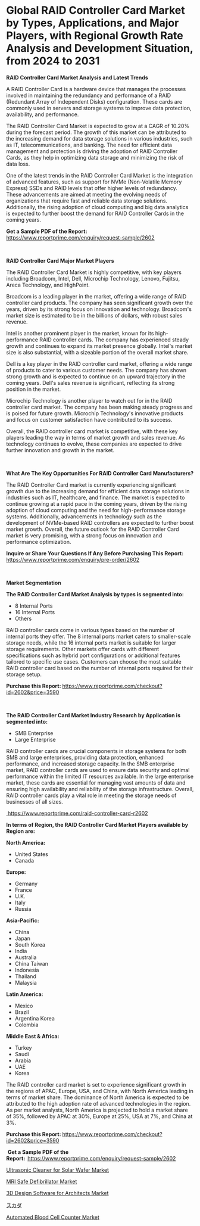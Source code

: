 <p><h1>Global RAID Controller Card Market by Types, Applications, and Major Players, with Regional Growth Rate Analysis and Development Situation, from 2024 to 2031</h1></p><p><strong>RAID Controller Card Market Analysis and Latest Trends</strong></p>
<p><p>A RAID Controller Card is a hardware device that manages the processes involved in maintaining the redundancy and performance of a RAID (Redundant Array of Independent Disks) configuration. These cards are commonly used in servers and storage systems to improve data protection, availability, and performance.</p><p>The RAID Controller Card Market is expected to grow at a CAGR of 10.20% during the forecast period. The growth of this market can be attributed to the increasing demand for data storage solutions in various industries, such as IT, telecommunications, and banking. The need for efficient data management and protection is driving the adoption of RAID Controller Cards, as they help in optimizing data storage and minimizing the risk of data loss.</p><p>One of the latest trends in the RAID Controller Card Market is the integration of advanced features, such as support for NVMe (Non-Volatile Memory Express) SSDs and RAID levels that offer higher levels of redundancy. These advancements are aimed at meeting the evolving needs of organizations that require fast and reliable data storage solutions. Additionally, the rising adoption of cloud computing and big data analytics is expected to further boost the demand for RAID Controller Cards in the coming years.</p></p>
<p><strong>Get a Sample PDF of the Report:&nbsp;</strong> <a href="https://www.reportprime.com/enquiry/request-sample/2602">https://www.reportprime.com/enquiry/request-sample/2602</a></p>
<p>&nbsp;</p>
<p><strong>RAID Controller Card Major Market Players</strong></p>
<p><p>The RAID Controller Card Market is highly competitive, with key players including Broadcom, Intel, Dell, Microchip Technology, Lenovo, Fujitsu, Areca Technology, and HighPoint. </p><p>Broadcom is a leading player in the market, offering a wide range of RAID controller card products. The company has seen significant growth over the years, driven by its strong focus on innovation and technology. Broadcom's market size is estimated to be in the billions of dollars, with robust sales revenue.</p><p>Intel is another prominent player in the market, known for its high-performance RAID controller cards. The company has experienced steady growth and continues to expand its market presence globally. Intel's market size is also substantial, with a sizeable portion of the overall market share.</p><p>Dell is a key player in the RAID controller card market, offering a wide range of products to cater to various customer needs. The company has shown strong growth and is expected to continue on an upward trajectory in the coming years. Dell's sales revenue is significant, reflecting its strong position in the market.</p><p>Microchip Technology is another player to watch out for in the RAID controller card market. The company has been making steady progress and is poised for future growth. Microchip Technology's innovative products and focus on customer satisfaction have contributed to its success.</p><p>Overall, the RAID controller card market is competitive, with these key players leading the way in terms of market growth and sales revenue. As technology continues to evolve, these companies are expected to drive further innovation and growth in the market.</p></p>
<p>&nbsp;</p>
<p><strong>What Are The Key Opportunities For RAID Controller Card Manufacturers?</strong></p>
<p><p>The RAID Controller Card market is currently experiencing significant growth due to the increasing demand for efficient data storage solutions in industries such as IT, healthcare, and finance. The market is expected to continue growing at a rapid pace in the coming years, driven by the rising adoption of cloud computing and the need for high-performance storage systems. Additionally, advancements in technology such as the development of NVMe-based RAID controllers are expected to further boost market growth. Overall, the future outlook for the RAID Controller Card market is very promising, with a strong focus on innovation and performance optimization.</p></p>
<p><strong>Inquire or Share Your Questions If Any Before Purchasing This Report:</strong> <a href="https://www.reportprime.com/enquiry/pre-order/2602">https://www.reportprime.com/enquiry/pre-order/2602</a></p>
<p>&nbsp;</p>
<p><strong>Market Segmentation</strong></p>
<p><strong>The RAID Controller Card Market Analysis by types is segmented into:</strong></p>
<p><ul><li>8 Internal Ports</li><li>16 Internal Ports</li><li>Others</li></ul></p>
<p><p>RAID controller cards come in various types based on the number of internal ports they offer. The 8 internal ports market caters to smaller-scale storage needs, while the 16 internal ports market is suitable for larger storage requirements. Other markets offer cards with different specifications such as hybrid port configurations or additional features tailored to specific use cases. Customers can choose the most suitable RAID controller card based on the number of internal ports required for their storage setup.</p></p>
<p><strong>Purchase this Report:&nbsp;</strong><a href="https://www.reportprime.com/checkout?id=2602&price=3590">https://www.reportprime.com/checkout?id=2602&price=3590</a></p>
<p>&nbsp;</p>
<p><strong>The RAID Controller Card Market Industry Research by Application is segmented into:</strong></p>
<p><ul><li>SMB Enterprise</li><li>Large Enterprise</li></ul></p>
<p><p>RAID controller cards are crucial components in storage systems for both SMB and large enterprises, providing data protection, enhanced performance, and increased storage capacity. In the SMB enterprise market, RAID controller cards are used to ensure data security and optimal performance within the limited IT resources available. In the large enterprise market, these cards are essential for managing vast amounts of data and ensuring high availability and reliability of the storage infrastructure. Overall, RAID controller cards play a vital role in meeting the storage needs of businesses of all sizes.</p></p>
<p><a href="https://www.reportprime.com/raid-controller-card-r2602">&nbsp;https://www.reportprime.com/raid-controller-card-r2602</a></p>
<p><strong>In terms of Region, the RAID Controller Card Market Players available by Region are:</strong></p>
<p>
    <p> <strong> North America: </strong>
        <ul>
            <li>United States</li>
            <li>Canada</li>
        </ul>
        </p> 
    <p> <strong> Europe: </strong>
        <ul>
            <li>Germany</li>
            <li>France</li>
            <li>U.K.</li>
            <li>Italy</li>
            <li>Russia</li>
        </ul>
        </p> 
    <p> <strong> Asia-Pacific: </strong>
        <ul>
            <li>China</li>
            <li>Japan</li>
            <li>South Korea</li>
            <li>India</li>
            <li>Australia</li>
            <li>China Taiwan</li>
            <li>Indonesia</li>
            <li>Thailand</li>
            <li>Malaysia</li>
        </ul>
        </p> 
    <p> <strong> Latin America: </strong>
        <ul>
            <li>Mexico</li>
            <li>Brazil</li>
            <li>Argentina Korea</li>
            <li>Colombia</li>
        </ul>
        </p> 
    <p> <strong> Middle East & Africa: </strong>
        <ul>
            <li>Turkey</li>
            <li>Saudi</li>
            <li>Arabia</li>
            <li>UAE</li>
            <li>Korea</li>
        </ul>
    </p>
    </p>
<p><p>The RAID controller card market is set to experience significant growth in the regions of APAC, Europe, USA, and China, with North America leading in terms of market share. The dominance of North America is expected to be attributed to the high adoption rate of advanced technologies in the region. As per market analysts, North America is projected to hold a market share of 35%, followed by APAC at 30%, Europe at 25%, USA at 7%, and China at 3%.</p></p>
<p><strong>Purchase this Report: </strong><a href="https://www.reportprime.com/checkout?id=2602&price=3590">https://www.reportprime.com/checkout?id=2602&price=3590</a></p>
<p>&nbsp;<strong>Get a Sample PDF of the Report:&nbsp;&nbsp;</strong><a href="https://www.reportprime.com/enquiry/request-sample/2602">https://www.reportprime.com/enquiry/request-sample/2602</a></p>
<p><strong></strong></p>
<p><p><a href="https://medium.com/@theomorar08/ultrasonic-cleaner-for-solar-wafer-market-emerging-trends-and-future-prospects-for-period-from-2024-4df972404b67">Ultrasonic Cleaner for Solar Wafer Market</a></p><p><a href="https://issuu.com/reportprime-2/docs/mri-safe-defibrillator-market-size-2030.pptx">MRI Safe Defibrillator Market</a></p><p><a href="https://www.linkedin.com/pulse/3d-design-software-architects-market-size-growth-industry-iwfge">3D Design Software for Architects Market</a></p><p><a href="https://github.com/Alenaieme/Market-Research-Report-List-2/blob/main/738594424861.md">スカダ</a></p><p><a href="https://issuu.com/reportprime-2/docs/automated-blood-cell-counter-market-size-2030.pptx">Automated Blood Cell Counter Market</a></p></p>